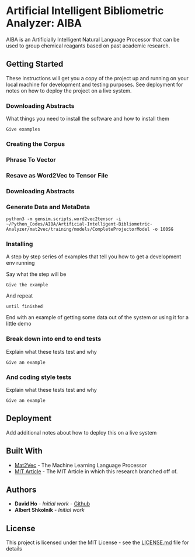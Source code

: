 # Artificial Intelligent Bibliometric Analyzer: AIBA

AIBA is an Artificially Intelligent Natural Language Processor that can be used to group chemical reagants based on past academic research.

## Getting Started

These instructions will get you a copy of the project up and running on your local machine for development and testing purposes. See deployment for notes on how to deploy the project on a live system.

### Downloading Abstracts

What things you need to install the software and how to install them

```
Give examples
```

### Creating the Corpus

### Phrase To Vector

### Resave as Word2Vec to Tensor File

### Downloading Abstracts

### Generate Data and MetaData
```
python3 -m gensim.scripts.word2vec2tensor -i ~/Python_Codes/AIBA/Artificial-Intelligent-Bibliometric-Analyzer/mat2vec/training/models/CompleteProjectorModel -o 100SG
```


### Installing

A step by step series of examples that tell you how to get a development env running

Say what the step will be

```
Give the example
```

And repeat

```
until finished
```

End with an example of getting some data out of the system or using it for a little demo


### Break down into end to end tests

Explain what these tests test and why

```
Give an example
```

### And coding style tests

Explain what these tests test and why

```
Give an example
```

## Deployment

Add additional notes about how to deploy this on a live system

## Built With

* [Mat2Vec](https://github.com/materialsintelligence/mat2vec) - The Machine Learning Language Processor
* [MIT Article](https://www.nature.com/articles/s41586-019-1335-8#Sec9) - The MIT Article in which this research branched off of.

## Authors

* **David Ho** - *Initial work* - [Github](https://github.com/davidhodev)
* **Albert Shkolnik** - *Initial work*

## License

This project is licensed under the MIT License - see the [LICENSE.md](LICENSE.md) file for details
